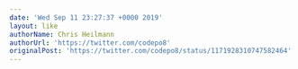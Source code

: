 ```yaml
---
date: 'Wed Sep 11 23:27:37 +0000 2019'
layout: like
authorName: Chris Heilmann
authorUrl: 'https://twitter.com/codepo8'
originalPost: 'https://twitter.com/codepo8/status/1171928310747582464'
---
```

